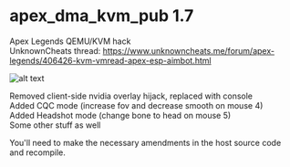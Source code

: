 # apex_dma_kvm_pub 1.7  
 Apex Legends QEMU/KVM hack  
UnknownCheats thread: https://www.unknowncheats.me/forum/apex-legends/406426-kvm-vmread-apex-esp-aimbot.html  

![alt text](https://i.imgur.com/LLfd5lu.png)  

Removed client-side nvidia overlay hijack, replaced with console  
Added CQC mode (increase fov and decrease smooth on mouse 4)  
Added Headshot mode (change bone to head on mouse 5)  
Some other stuff as well  

You'll need to make the necessary amendments in the host source code and recompile.  
